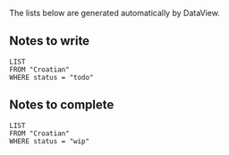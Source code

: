 
The lists below are generated automatically by DataView.

## Notes to write

```dataview
LIST
FROM "Croatian"
WHERE status = "todo"
```

## Notes to complete
```dataview
LIST 
FROM "Croatian"
WHERE status = "wip"
```
